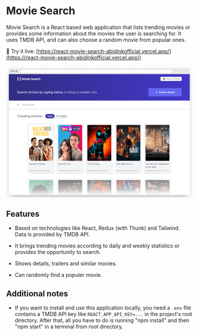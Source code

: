 # Movie Search

Movie Search is a React based web application that lists trending movies or provides some information about the movies the user is searching for. It uses TMDB API, and can also choose a random movie from popular ones.

🔗 Try it live: [https://react-movie-search-abidinkofficial.vercel.app/](https://react-movie-search-abidinkofficial.vercel.app/)

![movie search home page](https://raw.githubusercontent.com/abidinkofficial/react-movie-search/master/presentation/movie-search-browser.png)

## Features

* Based on technologies like React, Redux (with Thunk) and Tailwind. Data is provided by TMDB API.

* It brings trending movies according to daily and weekly statistics or provides the opportunity to search.

* Shows details, trailers and similar movies.

* Can randomly find a populer movie.

## Additional notes

* If you want to install and use this application locally, you need a `.env` file contains a TMDB API key like `REACT_APP_API_KEY=...` in the project's root directory. After that, all you have to do is running "npm install" and then "npm start" in a terminal from root directory.
